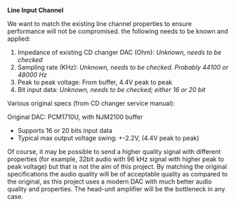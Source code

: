**Line Input Channel**

We want to match the existing line channel properties to ensure performance will not be compromised. the following needs to be known and applied:
1. Impedance of existing CD changer DAC (Ohm):   _Unknown, needs to be checked_
2. Sampling rate (KHz):  _Unknown, needs to be checked. Probably 44100 or 48000 Hz_
3. Peak to peak voltage:  From buffer, 4.4V peak to peak
4. Bit input data:  _Unknown, needs to be checked; either 16 or 20 bit_

Various original specs (from CD changer service manual):

Original DAC: PCM1710U, with NJM2100 buffer
- Supports 16 or 20 bits input data
- Typical max output voltage swing: +-2.2V, (4.4V peak to peak)

Of course, it may be possible to send a higher quality signal with different properties (for example, 32bit audio with 96 kHz signal with higher peak to peak voltage) but that is not the aim of this project.
By matching the original specifications the audio quality will be of acceptable quality as compared to the original, as this project uses a modern DAC with much better audio quality and properties. The head-unit amplifier will be the bottleneck in any case.
